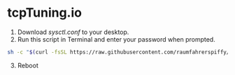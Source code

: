 # tcpTuning.io

1. Download *sysctl.conf* to your desktop.
2. Run this script in Terminal and enter your password when prompted.

```bash
sh -c "$(curl -fsSL https://raw.githubusercontent.com/raumfahrerspiffy/hidpi.io/master/hidpi.sh)"
```

3. Reboot
